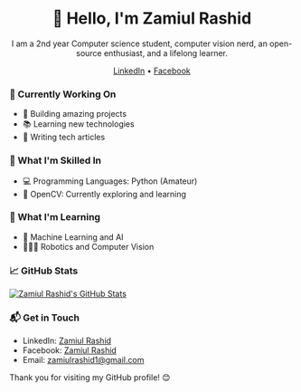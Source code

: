 <h1 align="center">👋 Hello, I'm Zamiul Rashid</h1>

<p align="center">
  I am a 2nd year Computer science student, computer vision nerd, an open-source enthusiast, and a lifelong learner.
</p>

<p align="center">
  <a href="https://www.linkedin.com/in/zamiul-rashid-09a178223">LinkedIn</a> •
  <a href="https://www.facebook.com/zamiul.rashid/">Facebook</a>
</p>

### 💼 Currently Working On

- 🚀 Building amazing projects
- 📚 Learning new technologies
- 📖 Writing tech articles

### 🚀 What I'm Skilled In

- 💻 Programming Languages: Python (Amateur)
- 🧠 OpenCV: Currently exploring and learning

### 🌱 What I'm Learning

- 🧠 Machine Learning and AI
- 👨🏻‍💻 Robotics and Computer Vision

### 📈 GitHub Stats

[![Zamiul Rashid's GitHub Stats](https://github-readme-stats.vercel.app/api?username=Zamiul-rashid&show_icons=true&theme=catppuccin_mocha)](https://github.com/Zamiul-rashid)


### 📬 Get in Touch

- LinkedIn: [Zamiul Rashid](https://www.linkedin.com/in/zamiul-rashid-09a178223)
- Facebook: [Zamiul Rashid](https://www.facebook.com/zamiul.rashid/)
- Email: zamiulrashid1@gmail.com

Thank you for visiting my GitHub profile! 😊
